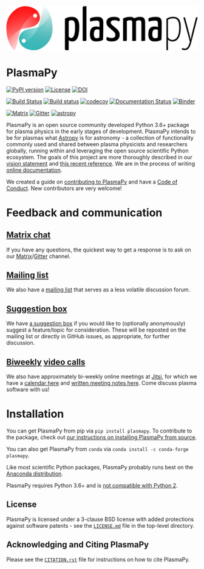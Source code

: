<div align="center"><img src="https://raw.githubusercontent.com/PlasmaPy/PlasmaPy-logo/master/exports/with-text-dark.png" width="600"/></div>

# PlasmaPy

[![PyPI version](https://badge.fury.io/py/plasmapy.svg)](https://badge.fury.io/py/plasmapy)
[![License](https://img.shields.io/badge/License-BSD%203--Clause-blue.svg)](./LICENSE.md)
[![DOI](https://zenodo.org/badge/DOI/10.5281/zenodo.1436011.svg)](https://doi.org/10.5281/zenodo.1436011)

[![Build Status](https://travis-ci.org/PlasmaPy/PlasmaPy.svg?branch=master)](https://travis-ci.org/PlasmaPy/PlasmaPy)
[![Build status](https://ci.appveyor.com/api/projects/status/hbduy62sqrvy8rn7?svg=true)](https://ci.appveyor.com/project/namurphy/plasmapy)
[![codecov](https://codecov.io/gh/PlasmaPy/PlasmaPy/branch/master/graph/badge.svg)](https://codecov.io/gh/PlasmaPy/PlasmaPy)
[![Documentation Status](https://readthedocs.org/projects/plasmapy/badge/?version=latest)](http://plasmapy.readthedocs.io/en/latest/?badge=latest)
[![Binder](https://mybinder.org/badge_logo.svg)](https://mybinder.org/v2/gh/PlasmaPy/PlasmaPy/master?filepath=plasmapy%2Fexamples)

[![Matrix](https://matrix.to/img/matrix-badge.svg)](https://riot.im/app/#/room/#plasmapy:matrix.org)
[![Gitter](https://badges.gitter.im/Join%20Chat.svg)](https://gitter.im/PlasmaPy/Lobby)
[![astropy](http://img.shields.io/badge/powered%20by-AstroPy-orange.svg?style=flat)](http://www.astropy.org/)

PlasmaPy is an open source community developed Python 3.6+ package for
plasma physics in the early stages of development.  PlasmaPy intends to
be for plasmas what [Astropy](https://github.com/astropy/astropy) is for
astronomy - a collection of functionality commonly used and shared
between plasma physicists and researchers globally, running within and
leveraging the open source scientific Python ecosystem.  The goals of
this project are more thoroughly described in our [vision
statement](http://docs.plasmapy.org/en/stable/about/vision_statement.html)
and [this recent reference](https://doi.org/10.5281/zenodo.1238132).
We are in the process of writing [online
documentation](http://docs.plasmapy.org/en/latest/).

We created a guide on [contributing to
PlasmaPy](http://plasmapy.readthedocs.io/en/master/CONTRIBUTING.html)
and have a [Code of
Conduct](http://plasmapy.readthedocs.io/en/master/CODE_OF_CONDUCT.html).
New contributors are very welcome!

# Feedback and communication

## [Matrix chat](https://riot.im/app/#/room/#plasmapy:matrix.org)

If you have any questions, the quickest way to get a response is to ask
on our
[Matrix](https://riot.im/app/#/room/#plasmapy:matrix.org)/[Gitter](https://gitter.im/PlasmaPy/Lobby)
channel. 

## [Mailing list](https://groups.google.com/forum/#!forum/plasmapy)

We also have a [mailing list](https://groups.google.com/forum/#!forum/plasmapy)
that serves as a less volatile discussion forum.

## [Suggestion box](https://docs.google.com/forms/d/e/1FAIpQLSdT3O5iHZrLJRuavFyzoR23PGy0Prfzx2SQOcwJGWtvHyT2lw/viewform?usp=sf_link)

We have 
[a suggestion box](https://docs.google.com/forms/d/e/1FAIpQLSdT3O5iHZrLJRuavFyzoR23PGy0Prfzx2SQOcwJGWtvHyT2lw/viewform?usp=sf_link)
if you would like to (optionally anonymously) suggest
a feature/topic for consideration. These will be reposted on the mailing list
or directly in GitHub issues, as appropriate, for further discussion.

## [Biweekly](https://calendar.google.com/calendar?cid=bzVsb3ZkcW0zaWxsam00ZTlrMDd2cmw5bWdAZ3JvdXAuY2FsZW5kYXIuZ29vZ2xlLmNvbQ) [video calls](https://meet.jit.si/plasmapy)

We also have approximately bi-weekly online meetings at
[Jitsi](https://meet.jit.si/plasmapy), for which we have a 
[calendar here](https://calendar.google.com/calendar?cid=bzVsb3ZkcW0zaWxsam00ZTlrMDd2cmw5bWdAZ3JvdXAuY2FsZW5kYXIuZ29vZ2xlLmNvbQ)
and [written meeting notes here](https://drive.google.com/drive/folders/0ByPG8nie6fTPV1FQUEkzMTgtRTg?usp=sharing).
Come discuss plasma software with us!

# Installation

You can get PlasmaPy from pip via `pip install plasmapy`. To contribute
to the package, check out [our instructions on installing PlasmaPy from
source](INSTALL.md).

You can also get PlasmaPy from `conda` via `conda install -c conda-forge plasmapy`.

Like most scientific Python packages, PlasmaPy probably runs best on the
[Anaconda distribution](https://www.anaconda.com/downloads).

PlasmaPy requires Python 3.6+ and is [not compatible with
Python 2](https://pythonclock.org/).

## License

PlasmaPy is licensed under a 3-clause BSD license with added protections
against software patents - see the [``LICENSE.md``](LICENSE.md) file in
the top-level directory.

## Acknowledging and Citing PlasmaPy

Please see the [``CITATION.rst``](CITATION.rst) file for instructions on
how to cite PlasmaPy.
